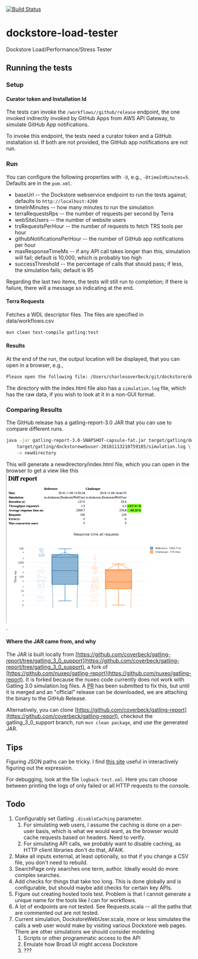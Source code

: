 [![Build Status](https://travis-ci.org/dockstore/dockstore-load-tester.svg?branch=master)](https://travis-ci.org/dockstore/dockstore-load-tester.svg?branch=master)

# dockstore-load-tester
Dockstore Load/Performance/Stress Tester

## Running the tests

### Setup

#### Curator token and Installation Id

The tests can invoke the `/workflows//github/release` endpoint, the one invoked indirectly invoked by GitHub Apps from
AWS API Gateway, to simulate GitHub App notifications.

To invoke this endpoint, the tests need a curator token and a GitHub installation id. If both are not provided, the GitHub
app notifications are not run.

### Run

You can configure the following properties with `-D`, e.g., `-DtimeInMinutes=5`. Defaults are in the `pom.xml`.

* baseUrl -- the Dockstore webservice endpoint to run the tests against; defaults to `http://localhost:4200`
* timeInMinutes -- how many minutes to run the simulation
* terraRequestsRps -- the number of requests per second by Terra
* webSiteUsers -- the number of website users
* trsRequestsPerHour -- the number of requests to fetch TRS tools per hour
* githubNotificationsPerHour -- the number of GitHub app notifications per hour
* maxResponseTimeMs -- if any API call takes longer than this, simulation will fail; default is 10,000, which is probably too high
* successThreshold -- the percentage of calls that should pass; if less, the simulation fails; default is 95

Regarding the last two items, the tests will still run to completion; if there is failure, there will a message so indicating at the end.

#### Terra Requests

Fetches a WDL descriptor files. The files are specified in data/workflows.csv

```bash
mvn clean test-compile gatling:test
```

#### Results

At the end of the run, the output location will be displayed, that you can open in a browser, e.g.,

```bash
Please open the following file: /Users/charlesoverbeck/git/dockstore/dockstore-load-tester/target/gatling/dockstorewebuser-20181108213044663/index.html
```

The directory with the index.html file also has a `simulation.log` file, which has the raw data, if you wish to look at it in a non-GUI
format.

### Comparing Results

The GitHub release has a gatling-report-3.0 JAR that you can use to compare different runs.

```bash
java -jar gatling-report-3.0-SNAPSHOT-capsule-fat.jar target/gatling/dockstorewebuser-20181109062654032/simulation.log \
    target/gatling/dockstorewebuser-20181113210759185/simulation.log \
    -o newdirectory
```

This will generate a newdirectory/index.html file, which you can open in the browser to get a view like this ![nuxeo screenshot](nuxeo-screenshot.png).

#### Where the JAR came from, and why

The JAR is built locally from 
[https://github.com/coverbeck/gatling-report/tree/gatling_3_0_support](https://github.com/coverbeck/gatling-report/tree/gatling_3_0_support),
a fork of [https://github.com/nuxeo/gatling-report](https://github.com/nuxeo/gatling-report). It is forked because
the nuxeo code currently does not work with Gatling 3.0 simulation.log files. A [PR](https://github.com/nuxeo/gatling-report/pull/14) has
been submitted to fix this, but until it is merged and an "official" release can be downloaded, we are attaching the binary to the
GitHub Release.

Alternatively, you can clone [https://github.com/coverbeck/gatling-report](https://github.com/coverbeck/gatling-report), checkout
the gatling_3_0_support branch, run `mvn clean package`, and use the generated JAR. 

## Tips

Figuring JSON paths can be tricky. I find [this site](http://jsonpath.herokuapp.com/) useful in interactively figuring out the
expression.

For debugging, look at the file `logback-test.xml`. Here you can choose between printing the logs of only failed or all HTTP requests to the console.

## Todo

1. Configurably set Gatling `.disableCaching` parameter.
   1. For simulating web users, I assume the caching is done
on a per-user basis, which is what we would want, as the browser would cache requests based on headers. Need to verify.
   2. For simulating API calls, we probably want to disable caching, as HTTP client libraries don't do that, AFAIK.
1. Make all inputs external, at least optionally, so that if you change a CSV file, you don't need to rebuild.
1. SearchPage only searches one term, author. Ideally would do more complex searches.
1. Add checks for things that take too long. This is done globally and is configurable, but should maybe add checks
for certain key APIs.
1. Figure out creating hosted tools test. Problem is that I cannot generate a unique name for the tools like I can for workflows.
1. A lot of endpoints are not tested. See Requests.scala -- all the paths that are commented out are not tested.
1. Current simulation, DockstoreWebUser.scala, more or less simulates the calls a web user would make by
visiting various Dockstore web pages. There are other simulations we should consider modeling
    1. Scripts or other programmatic access to the API
    1. Emulate how Broad UI might access Dockstore
    1. ??? 

